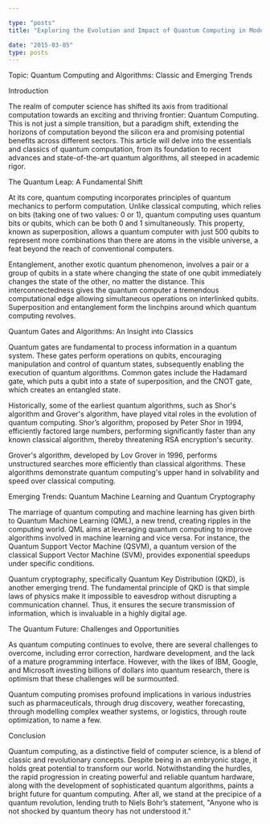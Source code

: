 ```yaml
---

type: "posts"
title: "Exploring the Evolution and Impact of Quantum Computing in Modern Technology"

date: "2015-03-05"
type: posts
---
```



Topic: Quantum Computing and Algorithms: Classic and Emerging Trends

Introduction

The realm of computer science has shifted its axis from traditional computation towards an exciting and thriving frontier: Quantum Computing. This is not just a simple transition, but a paradigm shift, extending the horizons of computation beyond the silicon era and promising potential benefits across different sectors. This article will delve into the essentials and classics of quantum computation, from its foundation to recent advances and state-of-the-art quantum algorithms, all steeped in academic rigor.

The Quantum Leap: A Fundamental Shift

At its core, quantum computing incorporates principles of quantum mechanics to perform computation. Unlike classical computing, which relies on bits (taking one of two values: 0 or 1), quantum computing uses quantum bits or qubits, which can be both 0 and 1 simultaneously. This property, known as superposition, allows a quantum computer with just 500 qubits to represent more combinations than there are atoms in the visible universe, a feat beyond the reach of conventional computers.

Entanglement, another exotic quantum phenomenon, involves a pair or a group of qubits in a state where changing the state of one qubit immediately changes the state of the other, no matter the distance. This interconnectedness gives the quantum computer a tremendous computational edge allowing simultaneous operations on interlinked qubits. Superposition and entanglement form the linchpins around which quantum computing revolves.

Quantum Gates and Algorithms: An Insight into Classics

Quantum gates are fundamental to process information in a quantum system. These gates perform operations on qubits, encouraging manipulation and control of quantum states, subsequently enabling the execution of quantum algorithms. Common gates include the Hadamard gate, which puts a qubit into a state of superposition, and the CNOT gate, which creates an entangled state.

Historically, some of the earliest quantum algorithms, such as Shor's algorithm and Grover's algorithm, have played vital roles in the evolution of quantum computing. Shor’s algorithm, proposed by Peter Shor in 1994, efficiently factored large numbers, performing significantly faster than any known classical algorithm, thereby threatening RSA encryption's security.

Grover's algorithm, developed by Lov Grover in 1996, performs unstructured searches more efficiently than classical algorithms. These algorithms demonstrate quantum computing's upper hand in solvability and speed over classical computing.

Emerging Trends: Quantum Machine Learning and Quantum Cryptography

The marriage of quantum computing and machine learning has given birth to Quantum Machine Learning (QML), a new trend, creating ripples in the computing world. QML aims at leveraging quantum computing to improve algorithms involved in machine learning and vice versa. For instance, the Quantum Support Vector Machine (QSVM), a quantum version of the classical Support Vector Machine (SVM), provides exponential speedups under specific conditions.

Quantum cryptography, specifically Quantum Key Distribution (QKD), is another emerging trend. The fundamental principle of QKD is that simple laws of physics make it impossible to eavesdrop without disrupting a communication channel. Thus, it ensures the secure transmission of information, which is invaluable in a highly digital age.

The Quantum Future: Challenges and Opportunities

As quantum computing continues to evolve, there are several challenges to overcome, including error correction, hardware development, and the lack of a mature programming interface. However, with the likes of IBM, Google, and Microsoft investing billions of dollars into quantum research, there is optimism that these challenges will be surmounted.

Quantum computing promises profound implications in various industries such as pharmaceuticals, through drug discovery, weather forecasting, through modelling complex weather systems, or logistics, through route optimization, to name a few.

Conclusion

Quantum computing, as a distinctive field of computer science, is a blend of classic and revolutionary concepts. Despite being in an embryonic stage, it holds great potential to transform our world. Notwithstanding the hurdles, the rapid progression in creating powerful and reliable quantum hardware, along with the development of sophisticated quantum algorithms, paints a bright future for quantum computing. After all, we stand at the precipice of a quantum revolution, lending truth to Niels Bohr’s statement, "Anyone who is not shocked by quantum theory has not understood it."
